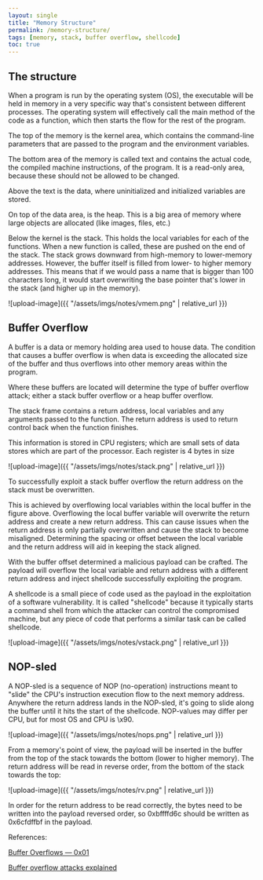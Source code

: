 ```yaml
---
layout: single
title: "Memory Structure"
permalink: /memory-structure/
tags: [memory, stack, buffer overflow, shellcode]
toc: true
---
```


## The structure

When a program is run by the operating system (OS), the executable will be held in memory in a very specific way that's consistent between different processes. The operating system will effectively call the main method of the code as a function, which then starts the flow for the rest of the program.

The top of the memory is the kernel area, which contains the command-line parameters that are passed to the program and the environment variables.

The bottom area of the memory is called text and contains the actual code, the compiled machine instructions, of the program. It is a read-only area, because these should not be allowed to be changed.

Above the text is the data, where uninitialized and initialized variables are stored.

On top of the data area, is the heap. This is a big area of memory where large objects are allocated (like images, files, etc.)

Below the kernel is the stack. This holds the local variables for each of the functions. When a new function is called, these are pushed on the end of the stack.
The stack grows downward from high-memory to lower-memory addresses.
However, the buffer itself is filled from lower- to higher memory addresses. This means that if we would pass a name that is bigger than 100 characters long, it would start overwriting the base pointer that's lower in the stack (and higher up in the memory).

![upload-image]({{ "/assets/imgs/notes/vmem.png" | relative_url }})

## Buffer Overflow

A buffer is a data or memory holding area used to house data. The condition that causes a buffer overflow is when data is exceeding the allocated size of the buffer and thus overflows into other memory areas within the program.

Where these buffers are located will determine the type of buffer overflow attack; either a stack buffer overflow or a heap buffer overflow.

The stack frame contains a return address, local variables and any arguments passed to the function.
The return address is used to return control back when the function finishes.

This information is stored in CPU registers; which are small sets of data stores which are part of the processor. Each register is 4 bytes in size 

![upload-image]({{ "/assets/imgs/notes/stack.png" | relative_url }})


To successfully exploit a stack buffer overflow the return address on the stack must be overwritten.

This is achieved by overflowing local variables within the local buffer in the figure above. Overflowing the local buffer variable will overwrite the return address and create a new return address. This can cause issues when the return address is only partially overwritten and cause the stack to become misaligned. Determining the spacing or offset between the local variable and the return address will aid in keeping the stack aligned.

 
With the buffer offset determined a malicious payload can be crafted. The payload will overflow the local variable and return address with a different return address and inject shellcode successfully exploiting the program.

A shellcode is a small piece of code used as the payload in the exploitation of a software vulnerability. It is called "shellcode" because it typically starts a command shell from which the attacker can control the compromised machine, but any piece of code that performs a similar task can be called shellcode.

![upload-image]({{ "/assets/imgs/notes/vstack.png" | relative_url }})

## NOP-sled

A NOP-sled is a sequence of NOP (no-operation) instructions meant to "slide" the CPU's instruction execution flow to the next memory address. Anywhere the return address lands in the NOP-sled, it's going to slide along the buffer until it hits the start of the shellcode. NOP-values may differ per CPU, but for most OS and CPU is \x90.

![upload-image]({{ "/assets/imgs/notes/nops.png" | relative_url }})


From a memory's point of view, the payload will be inserted in the buffer from the top of the stack towards the bottom (lower to higher memory). The return address will be read in reverse order, from the bottom of the stack towards the top:

![upload-image]({{ "/assets/imgs/notes/rv.png" | relative_url }})

In order for the return address to be read correctly, the bytes need to be written into the payload reversed order, so 0xbffffd6c should be written as 0x6cfdffbf in the payload.

References:

[Buffer Overflows — 0x01](https://medium.com/@n0auth/buffer-overflows-0x01-67664959a256)

[Buffer overflow attacks explained](https://www.coengoedegebure.com/buffer-overflow-attacks-explained/)